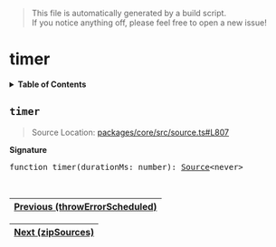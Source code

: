 > This file is automatically generated by a build script.<br>If you notice anything off, please feel free to open a new issue!

# timer

<details><summary><b>Table of Contents</b></summary><br>

1. [<code>timer</code>](#timer)</details>

## <a name="timer"></a><code>timer</code>

> Source Location: [packages\/core\/src\/source.ts#L807](..\/..\/packages\/core\/src\/source.ts#L807)

<b>Signature</b>

<pre>function timer(durationMs: number): <a href="../01-api-basics/03-Source.md#Source-Interface">Source</a>&lt;never&gt;</pre><br>

| [Previous \(throwErrorScheduled\)](29-throwErrorScheduled.md#readme) |
| --- |

<div align="right">

| [Next \(zipSources\)](31-zipSources.md#readme) |
| --- |
</div>
